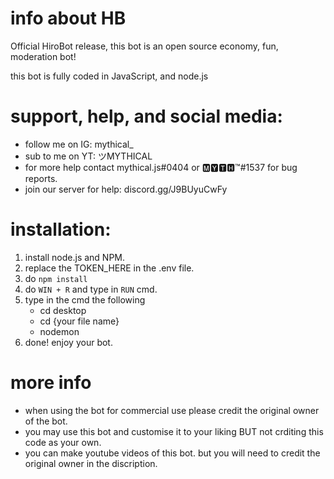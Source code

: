 # info about HB
Official HiroBot release, this bot is an open source economy, fun, moderation  bot!

this bot is fully coded in JavaScript, and node.js
# support, help, and social media:
   - follow me on IG: mythical_
   - sub to me on YT: ツMYTHICAL
   - for more help contact mythical.js#0404 or 🅼🆈🆃🅷™#1537 for bug reports.
   - join our server for help: discord.gg/J9BUyuCwFy
# installation:
1. install node.js and NPM.
2. replace the TOKEN_HERE in the .env file.
3. do `npm install`
4. do `WIN + R` and type in `RUN` cmd.
5. type in the cmd the following
    - cd desktop
    - cd {your file name}
    - nodemon
4. done! enjoy your bot.

# more info
- when using the bot for commercial use please credit the original owner of the bot.
- you may use this bot and customise it to your liking BUT not crditing this code as your own.
- you can make youtube videos of this bot. but you will need to credit the original owner in the discription.
